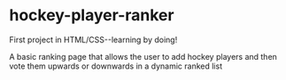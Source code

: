 # hockey-player-ranker
First project in HTML/CSS--learning by doing!

A basic ranking page that allows the user to add hockey players and then vote them upwards or downwards in a dynamic ranked list

